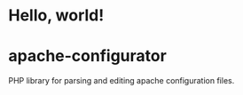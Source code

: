 # Hello, world!

# apache-configurator
PHP library for parsing and editing apache configuration files.